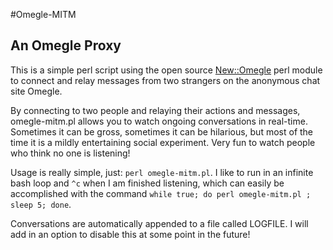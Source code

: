 #Omegle-MITM
## An Omegle Proxy

This is a simple perl script using the open source [New::Omegle](https://github.com/cooper/new-omegle/) perl module to connect and relay messages from two strangers on the anonymous chat site Omegle.

By connecting to two people and relaying their actions and messages, omegle-mitm.pl allows you to watch ongoing conversations in real-time. Sometimes it can be gross, sometimes it can be hilarious, but most of the time it is a mildly entertaining social experiment. Very fun to watch people who think no one is listening!

Usage is really simple, just: `perl omegle-mitm.pl`. I like to run in an infinite bash loop and `^c` when I am finished listening, which can easily be accomplished with the command `while true; do perl omegle-mitm.pl ; sleep 5; done`.

Conversations are automatically appended to a file called LOGFILE. I will add in an option to disable this at some point in the future!

